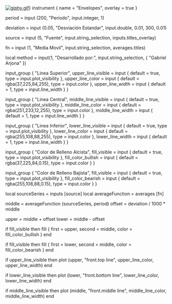 [![giphy.gif](https://i.postimg.cc/MHH5Pqc5/giphy.gif)](https://postimg.cc/p5NKyNJ5)}
instrument { name = "Envelopes", overlay = true }

period = input (200, "Periodo", input.integer, 1)

deviation = input (0.05, "Desviación Estandar", input.double, 0.01, 300, 0.01)

source = input (5, "Fuente", input.string_selection,  inputs.titles_overlay)

fn     = input (1, "Media Movil", input.string_selection, averages.titles)

local method        = input(1, "Desarrollado por:", input.string_selection, { "Gabriel Arjona" })

input_group {
    "Linea Superior",
    upper_line_visible = input { default = true, type = input.plot_visibility },
    upper_line_color   = input { default = rgba(37,225,84,255), type = input.color },
    upper_line_width   = input { default = 1, type = input.line_width }
}

input_group {
    "Linea Central",
    middle_line_visible = input { default = true, type = input.plot_visibility },
    middle_line_color   = input { default = rgba(251,233,12,255), type = input.color },
    middle_line_width   = input { default = 1, type = input.line_width }
}

input_group {
    "Linea Inferior",
    lower_line_visible = input { default = true, type = input.plot_visibility },
    lower_line_color   = input { default = rgba(255,108,88,255), type = input.color },
    lower_line_width   = input { default = 1, type = input.line_width }
}

input_group {
    "Color de Relleno Alcista",
    fill_visible = input { default = true, type = input.plot_visibility },
    fill_color_bullish   = input { default = rgba(37,225,84,0.15), type = input.color }
}

input_group {
    "Color de Relleno Bajista",
    fill_visible = input { default = true, type = input.plot_visibility },
    fill_color_bearish   = input { default = rgba(255,108,88,0.15), type = input.color }
}


local sourceSeries = inputs [source]
local averageFunction = averages [fn]

middle =  averageFunction (sourceSeries, period)
offset = deviation / 1000 * middle

upper = middle + offset
lower = middle - offset

if fill_visible then
    fill { first = upper, second = middle, color = fill_color_bullish }
end

if fill_visible then
    fill { first = lower, second = middle, color = fill_color_bearish }
end

if upper_line_visible then
    plot (upper, "front.top line", upper_line_color, upper_line_width)
end

if lower_line_visible then
    plot (lower, "front.bottom line", lower_line_color, lower_line_width)
end

if middle_line_visible then
    plot (middle, "front.middle line", middle_line_color, middle_line_width)
end
